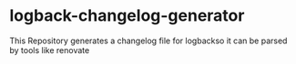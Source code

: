 # logback-changelog-generator
This Repository generates a changelog file for logbackso it can be parsed by tools like renovate 
